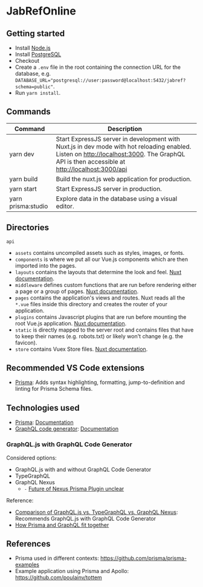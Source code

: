 # JabRefOnline

## Getting started
- Install [Node.js](https://nodejs.org/)
- Install [PostgreSQL](https://www.postgresql.org/)
- Checkout
- Create a `.env` file in the root containing the connection URL for the database, e.g. `DATABASE_URL="postgresql://user:password@localhost:5432/jabref?schema=public"`.
- Run `yarn install`.

## Commands

| Command | Description |
|---------|-------------|
| yarn dev | Start ExpressJS server in development with Nuxt.js in dev mode with hot reloading enabled. Listen on [http://localhost:3000](http://localhost:3000). The GraphQL API is then accessible at [http://localhost:3000/api](http://localhost:3000/api) |
| yarn build | Build the nuxt.js web application for production. |
| yarn start | Start ExpressJS server in production. |
| yarn prisma:studio | Explore data in the database using a visual editor. |


## Directories

`api`
- `assets` contains uncompiled assets such as styles, images, or fonts.
- `components` is where we put all our Vue.js components which are then imported into the pages.
- `layouts` contains the layouts that determine the look and feel. [Nuxt documentation](https://nuxtjs.org/docs/2.x/directory-structure/layouts).
- `middleware` defines custom functions that are run before rendering either a page or a group of pages. [Nuxt documentation](https://nuxtjs.org/docs/2.x/directory-structure/middleware).
- `pages` contains the application's views and routes. Nuxt reads all the `*.vue` files inside this directory and creates the router of your application. 
- `plugins` contains Javascript plugins that are run before mounting the root Vue.js application. [Nuxt documentation](https://nuxtjs.org/guide/plugins).
- `static` is directly mapped to the server root and contains files that have to keep their names (e.g. robots.txt) or likely won't change (e.g. the favicon).
- `store` contains Vuex Store files. [Nuxt documentation](https://nuxtjs.org/guide/vuex-store).

## Recommended VS Code extensions
- [Prisma](https://marketplace.visualstudio.com/items?itemName=Prisma.prisma): Adds syntax highlighting, formatting, jump-to-definition and linting for Prisma Schema files. 

## Technologies used
- [Prisma](https://www.prisma.io/): [Documentation](https://www.prisma.io/docs/)
- [GraphQL code generator](https://graphql-code-generator.com/): [Documentation](https://graphql-code-generator.com/docs/getting-started/index)

### GraphQL.js with GraphQL Code Generator
Considered options:
- GraphQL.js with and without GraphQL Code Generator
- TypeGraphQL
- GraphQL Nexus
   - `-` [Future of Nexus Prisma Plugin unclear](https://github.com/graphql-nexus/nexus-plugin-prisma/issues/1039)

Reference:
- [Comparison of GraphQL.js vs. TypeGraphQL vs. GraphQL Nexus](https://medium.com/swlh/graphql-js-vs-typegraphql-vs-graphql-nexus-2a8036deb851): Recommends GraphQL.js with GraphQL Code Generator
- [How Prisma and GraphQL fit together](https://www.prisma.io/graphql)

## References
- Prisma used in different contexts: https://github.com/prisma/prisma-examples
- Example application using Prisma and Apollo: https://github.com/poulainv/tottem
